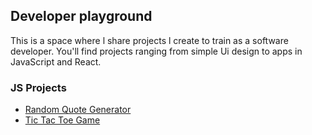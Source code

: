 ## Developer playground

This is a space where l share projects l create to train as a software developer. You'll find projects ranging from simple Ui design to apps in JavaScript and React.

### JS Projects

- [Random Quote Generator](https://egidehirwa.github.io/playground/js/random-quote-generator/index.html)
- [Tic Tac Toe Game](https://egidehirwa.github.io/playground/js/tic-tac-toe/index.html)
